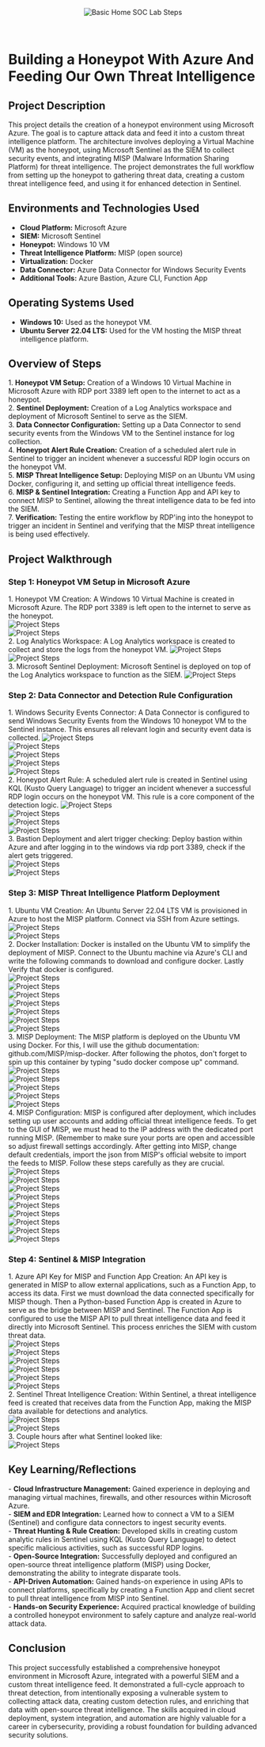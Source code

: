 <p align="center">
<img src="https://i.imgur.com/CZWqYBx.gif" alt="Basic Home SOC Lab Steps"/>
</p>

<br>
<h1>Building a Honeypot With Azure And Feeding Our Own Threat Intelligence</h1>

<h2>Project Description</h2>
This project details the creation of a honeypot environment using Microsoft Azure. The goal is to capture attack data and feed it into a custom threat intelligence platform. The architecture involves deploying a Virtual Machine (VM) as the honeypot, using Microsoft Sentinel as the SIEM to collect security events, and integrating MISP (Malware Information Sharing Platform) for threat intelligence. The project demonstrates the full workflow from setting up the honeypot to gathering threat data, creating a custom threat intelligence feed, and using it for enhanced detection in Sentinel.


<h2>Environments and Technologies Used</h2>

- <b>Cloud Platform:</b> Microsoft Azure
- <b>SIEM:</b> Microsoft Sentinel
- <b>Honeypot:</b> Windows 10 VM
- <b>Threat Intelligence Platform:</b> MISP (open source)
- <b>Virtualization:</b> Docker
- <b>Data Connector:</b> Azure Data Connector for Windows Security Events
- <b>Additional Tools:</b> Azure Bastion, Azure CLI, Function App


<h2>Operating Systems Used</h2>

- <b>Windows 10:</b> Used as the honeypot VM.
- <b>Ubuntu Server 22.04 LTS:</b> Used for the VM hosting the MISP threat intelligence platform.



<h2>Overview of Steps</h2>
1. <b>Honeypot VM Setup:</b> Creation of a Windows 10 Virtual Machine in Microsoft Azure with RDP port 3389 left open to the internet to act as a honeypot.
<br>
2. <b>Sentinel Deployment:</b> Creation of a Log Analytics workspace and deployment of Microsoft Sentinel to serve as the SIEM.
<br>
3. <b>Data Connector Configuration:</b> Setting up a Data Connector to send security events from the Windows VM to the Sentinel instance for log collection.
<br>
4. <b>Honeypot Alert Rule Creation:</b> Creation of a scheduled alert rule in Sentinel to trigger an incident whenever a successful RDP login occurs on the honeypot VM.
<br>
5. <b>MISP Threat Intelligence Setup:</b> Deploying MISP on an Ubuntu VM using Docker, configuring it, and setting up official threat intelligence feeds.
<br>
6. <b>MISP & Sentinel Integration:</b> Creating a Function App and API key to connect MISP to Sentinel, allowing the threat intelligence data to be fed into the SIEM.
<br>
7. <b>Verification:</b> Testing the entire workflow by RDP'ing into the honeypot to trigger an incident in Sentinel and verifying that the MISP threat intelligence is being used effectively.
<br>

<p>
<h2>Project Walkthrough</h2>
<h3> Step 1: Honeypot VM Setup in Microsoft Azure </h3>
1. Honeypot VM Creation: A Windows 10 Virtual Machine is created in Microsoft Azure. The RDP port 3389 is left open to the internet to serve as the honeypot.
<br>
<img src="https://i.imgur.com/dVcpadv.png" alt="Project Steps"/>
<br>
<img src="https://i.imgur.com/QU2pphM.png" alt="Project Steps"/>
<br>
2. Log Analytics Workspace: A Log Analytics workspace is created to collect and store the logs from the honeypot VM.
<img src="https://i.imgur.com/QTI9dBo.png" alt="Project Steps"/>
<br>
<img src="https://i.imgur.com/uNnActa.png" alt="Project Steps"/>
<br>
3. Microsoft Sentinel Deployment: Microsoft Sentinel is deployed on top of the Log Analytics workspace to function as the SIEM.
<img src="https://i.imgur.com/Ft5CRwT.png" alt="Project Steps"/>
<br>
<h3> Step 2: Data Connector and Detection Rule Configuration </h3>
1. Windows Security Events Connector: A Data Connector is configured to send Windows Security Events from the Windows 10 honeypot VM to the Sentinel instance. This ensures all relevant login and security event data is collected.
<img src="https://i.imgur.com/HHhnVCO.png" alt="Project Steps"/>
<br>
<img src="https://i.imgur.com/s2dns2W.png" alt="Project Steps"/>
<br>
<img src="https://i.imgur.com/wDmloHA.png" alt="Project Steps"/>
<br>
<img src="https://i.imgur.com/PJGSlWC.png" alt="Project Steps"/>
<br>
<img src="https://i.imgur.com/93cRnW6.png" alt="Project Steps"/>
<br>
2. Honeypot Alert Rule: A scheduled alert rule is created in Sentinel using KQL (Kusto Query Language) to trigger an incident whenever a successful RDP login occurs on the honeypot VM. This rule is a core component of the detection logic.
<img src="https://i.imgur.com/bWeLPoX.png" alt="Project Steps"/>
<br>
<img src="https://i.imgur.com/Cg0f9L0.png" alt="Project Steps"/>
<br>
<img src="https://i.imgur.com/zbJZ07i.png" alt="Project Steps"/>
<br>
<img src="https://i.imgur.com/FTBtXPf.png" alt="Project Steps"/>
<br>
3. Bastion Deployment and alert trigger checking: Deploy bastion within Azure and after logging in to the windows via rdp port 3389, check if the alert gets triggered.
<br>
<img src="https://i.imgur.com/sknD8p5.png" alt="Project Steps"/>
<br>
<img src="https://i.imgur.com/baumO2O.png" alt="Project Steps"/>
<br>
<h3> Step 3: MISP Threat Intelligence Platform Deployment</h3>
1. Ubuntu VM Creation: An Ubuntu Server 22.04 LTS VM is provisioned in Azure to host the MISP platform. Connect via SSH from Azure settings.
<img src="https://i.imgur.com/ZxbmkHj.png" alt="Project Steps"/>
<br>
<img src="https://i.imgur.com/e4UPHsn.png" alt="Project Steps"/>
<br>
2. Docker Installation: Docker is installed on the Ubuntu VM to simplify the deployment of MISP. Connect to the Ubuntu machine via Azure's CLI and write the following commands to download and configure docker. Lastly Verify that docker is configured.
<br>
<img src="https://i.imgur.com/oeTAVxP.png" alt="Project Steps"/>
<br>
<img src="https://i.imgur.com/gfhMQKW.png" alt="Project Steps"/>
<br>
<img src="https://i.imgur.com/Ya20RPY.png" alt="Project Steps"/>
<br>
<img src="https://i.imgur.com/ssPpupA.png" alt="Project Steps"/>
<br>
<img src="https://i.imgur.com/e2lsHab.png" alt="Project Steps"/>
<br>
<img src="https://i.imgur.com/K37bMFm.png" alt="Project Steps"/>
<br>
<img src="https://i.imgur.com/05hML7z.png" alt="Project Steps"/>
<br>
3. MISP Deployment: The MISP platform is deployed on the Ubuntu VM using Docker. For this, I will use the github documentation: github.com/MISP/misp-docker. After following the photos, don't forget to spin up this container by typing "sudo docker compose up" command.
<br>
<img src="https://i.imgur.com/09jGrGs.png" alt="Project Steps"/>
<br>
<img src="https://i.imgur.com/HOVHeQD.png" alt="Project Steps"/>
<br>
<img src="https://i.imgur.com/xJwiXCb.png" alt="Project Steps"/>
<br>
<img src="https://i.imgur.com/EKOB3Z6.png" alt="Project Steps"/>
<br>
<img src="https://i.imgur.com/5DXcPf7.png" alt="Project Steps"/>
<br>
4. MISP Configuration: MISP is configured after deployment, which includes setting up user accounts and adding official threat intelligence feeds. To get to the GUI of MISP, we must head to the IP address with the dedicated port running MISP. (Remember to make sure your ports are open and accessible so adjust firewall settings accordingly. After getting into MISP, change default credentials, import the json from MISP's official website to import the feeds to MISP. Follow these steps carefully as they are crucial.
<br>
<img src="https://i.imgur.com/2c0YgQV.png" alt="Project Steps"/>
<br>
<img src="https://i.imgur.com/COOmW3t.png" alt="Project Steps"/>
<br>
<img src="https://i.imgur.com/9fsvhpj.png" alt="Project Steps"/>
<br>
<img src="https://i.imgur.com/vuD3UK8.png" alt="Project Steps"/>
<br>
<img src="https://i.imgur.com/TJ9PWam.png" alt="Project Steps"/>
<br>
<img src="https://i.imgur.com/AYjYtiE.png" alt="Project Steps"/>
<br>
<img src="https://i.imgur.com/5fJvpkJ.png" alt="Project Steps"/>
<br>
<img src="https://i.imgur.com/5MsXEsm.png" alt="Project Steps"/>
<br>
<img src="https://i.imgur.com/hdOPkqW.png" alt="Project Steps"/>
<br>
<h3> Step 4: Sentinel & MISP Integration</h3>
1. Azure API Key for MISP and Function App Creation: An API key is generated in MISP to allow external applications, such as a Function App, to access its data. First we must download the data connected specifically for MISP though. Then a Python-based Function App is created in Azure to serve as the bridge between MISP and Sentinel. The Function App is configured to use the MISP API to pull threat intelligence data and feed it directly into Microsoft Sentinel. This process enriches the SIEM with custom threat data.
<br>
<img src="https://i.imgur.com/drFETh8.png" alt="Project Steps"/>
<br>
<img src="https://i.imgur.com/Dtg1CW9.png" alt="Project Steps"/>
<br>
<img src="https://i.imgur.com/0cjhplE.png" alt="Project Steps"/>
<br>
<img src="https://i.imgur.com/5mueECv.png" alt="Project Steps"/>
<br>
<img src="https://i.imgur.com/d0dfMdb.png" alt="Project Steps"/>
<br>
<img src="https://i.imgur.com/hmRDZgd.png" alt="Project Steps"/>
<br>
2. Sentinel Threat Intelligence Creation: Within Sentinel, a threat intelligence feed is created that receives data from the Function App, making the MISP data available for detections and analytics.
<br>
<img src="https://i.imgur.com/T2md5ga.png" alt="Project Steps"/>
<br>
<img src="https://i.imgur.com/IfD3iZb.png" alt="Project Steps"/>
<br>
3. Couple hours after what Sentinel looked like:
<br>
<img src="https://i.imgur.com/Q8XyjOK.png" alt="Project Steps"/>
<br>
</p>



<h2>Key Learning/Reflections</h2>
- <b>Cloud Infrastructure Management:</b> Gained experience in deploying and managing virtual machines, firewalls, and other resources within Microsoft Azure.
<br>
- <b>SIEM and EDR Integration:</b> Learned how to connect a VM to a SIEM (Sentinel) and configure data connectors to ingest security events.
<br>
- <b>Threat Hunting & Rule Creation:</b> Developed skills in creating custom analytic rules in Sentinel using KQL (Kusto Query Language) to detect specific malicious activities, such as successful RDP logins.
<br>
- <b>Open-Source Integration:</b> Successfully deployed and configured an open-source threat intelligence platform (MISP) using Docker, demonstrating the ability to integrate disparate tools.
<br>
- <b>API-Driven Automation:</b> Gained hands-on experience in using APIs to connect platforms, specifically by creating a Function App and client secret to pull threat intelligence from MISP into Sentinel.
<br>
- <b>Hands-on Security Experience:</b> Acquired practical knowledge of building a controlled honeypot environment to safely capture and analyze real-world attack data.

<h2>Conclusion</h2>
This project successfully established a comprehensive honeypot environment in Microsoft Azure, integrated with a powerful SIEM and a custom threat intelligence feed. It demonstrated a full-cycle approach to threat detection, from intentionally exposing a vulnerable system to collecting attack data, creating custom detection rules, and enriching that data with open-source threat intelligence. The skills acquired in cloud deployment, system integration, and automation are highly valuable for a career in cybersecurity, providing a robust foundation for building advanced security solutions.
